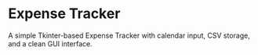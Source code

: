 # Expense Tracker
A simple Tkinter-based Expense Tracker with calendar input, CSV storage, and a clean GUI interface.
